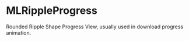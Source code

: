 # MLRippleProgress
Rounded Ripple Shape Progress View, usually used in download progress animation.
